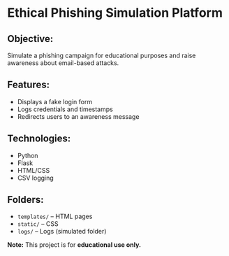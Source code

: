 # Ethical Phishing Simulation Platform

## Objective:
Simulate a phishing campaign for educational purposes and raise awareness about email-based attacks.

## Features:
- Displays a fake login form
- Logs credentials and timestamps
- Redirects users to an awareness message

## Technologies:
- Python
- Flask
- HTML/CSS
- CSV logging

## Folders:
- `templates/` – HTML pages
- `static/` – CSS
- `logs/` – Logs (simulated folder)

**Note:** This project is for **educational use only.**
